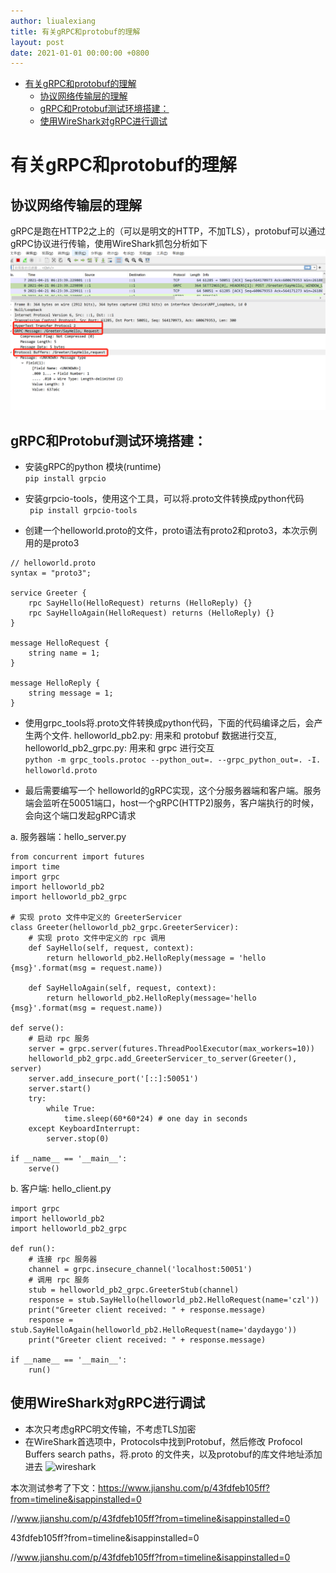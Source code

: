 ```yaml
---
author: liualexiang
title: 有关gRPC和protobuf的理解
layout: post
date: 2021-01-01 00:00:00 +0800
---
```




- [有关gRPC和protobuf的理解](#有关grpc和protobuf的理解)
  - [协议网络传输层的理解](#协议网络传输层的理解)
  - [gRPC和Protobuf测试环境搭建：](#grpc和protobuf测试环境搭建)
  - [使用WireShark对gRPC进行调试](#使用wireshark对grpc进行调试)
# 有关gRPC和protobuf的理解

## 协议网络传输层的理解
gRPC是跑在HTTP2之上的（可以是明文的HTTP，不加TLS），protobuf可以通过gRPC协议进行传输，使用WireShark抓包分析如下
![demo](./img/protobuf_grpc_wireshark.png)

## gRPC和Protobuf测试环境搭建：

* 安装gRPC的python 模块(runtime)  
``` pip install grpcio ``` 

* 安装grpcio-tools，使用这个工具，可以将.proto文件转换成python代码  
``` pip install grpcio-tools```  

* 创建一个helloworld.proto的文件，proto语法有proto2和proto3，本次示例用的是proto3  

```
// helloworld.proto
syntax = "proto3";

service Greeter {
    rpc SayHello(HelloRequest) returns (HelloReply) {}
    rpc SayHelloAgain(HelloRequest) returns (HelloReply) {}
}

message HelloRequest {
    string name = 1;
}

message HelloReply {
    string message = 1;
}
```

* 使用grpc_tools将.proto文件转换成python代码，下面的代码编译之后，会产生两个文件.  helloworld_pb2.py: 用来和 protobuf 数据进行交互, helloworld_pb2_grpc.py: 用来和 grpc 进行交互  
``` python -m grpc_tools.protoc --python_out=. --grpc_python_out=. -I. helloworld.proto ```

* 最后需要编写一个 helloworld的gRPC实现，这个分服务器端和客户端。服务端会监听在50051端口，host一个gRPC(HTTP2)服务，客户端执行的时候，会向这个端口发起gRPC请求   
  
a. 服务器端：hello_server.py  

``` 
from concurrent import futures
import time
import grpc
import helloworld_pb2
import helloworld_pb2_grpc

# 实现 proto 文件中定义的 GreeterServicer
class Greeter(helloworld_pb2_grpc.GreeterServicer):
    # 实现 proto 文件中定义的 rpc 调用
    def SayHello(self, request, context):
        return helloworld_pb2.HelloReply(message = 'hello {msg}'.format(msg = request.name))

    def SayHelloAgain(self, request, context):
        return helloworld_pb2.HelloReply(message='hello {msg}'.format(msg = request.name))

def serve():
    # 启动 rpc 服务
    server = grpc.server(futures.ThreadPoolExecutor(max_workers=10))
    helloworld_pb2_grpc.add_GreeterServicer_to_server(Greeter(), server)
    server.add_insecure_port('[::]:50051')
    server.start()
    try:
        while True:
            time.sleep(60*60*24) # one day in seconds
    except KeyboardInterrupt:
        server.stop(0)

if __name__ == '__main__':
    serve()
```

b.	客户端: hello_client.py  

```
import grpc
import helloworld_pb2
import helloworld_pb2_grpc

def run():
    # 连接 rpc 服务器
    channel = grpc.insecure_channel('localhost:50051')
    # 调用 rpc 服务
    stub = helloworld_pb2_grpc.GreeterStub(channel)
    response = stub.SayHello(helloworld_pb2.HelloRequest(name='czl'))
    print("Greeter client received: " + response.message)
    response = stub.SayHelloAgain(helloworld_pb2.HelloRequest(name='daydaygo'))
    print("Greeter client received: " + response.message)

if __name__ == '__main__':
    run()
```

## 使用WireShark对gRPC进行调试

* 本次只考虑gRPC明文传输，不考虑TLS加密
* 在WireShark首选项中，Protocols中找到Protobuf，然后修改 Profocol Buffers search paths，将.proto 的文件夹，以及protobuf的库文件地址添加进去
![wireshark](./img/protobuf_wireshark.png)

本次测试参考了下文：https://www.jianshu.com/p/43fdfeb105ff?from=timeline&isappinstalled=0

//www.jianshu.com/p/43fdfeb105ff?from=timeline&isappinstalled=0

43fdfeb105ff?from=timeline&isappinstalled=0

//www.jianshu.com/p/43fdfeb105ff?from=timeline&isappinstalled=0

